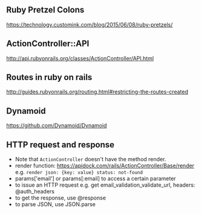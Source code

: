 ## Ruby Pretzel Colons
https://technology.customink.com/blog/2015/06/08/ruby-pretzels/

## ActionController::API
http://api.rubyonrails.org/classes/ActionController/API.html

## Routes in ruby on rails
http://guides.rubyonrails.org/routing.html#restricting-the-routes-created

## Dynamoid 
https://github.com/Dynamoid/Dynamoid

## HTTP request and response
- Note that `ActionController` doesn't have the method render.
- render function: https://apidock.com/rails/ActionController/Base/render
  e.g. `render json: {key: value} status: not-found`
- params['email'] or params[:email] to access a certain parameter
- to issue an HTTP request 
  e.g. get email_validation_validate_url, headers: @auth_headers
- to get the response, use @response
- to parse JSON, use JSON.parse 

## 
